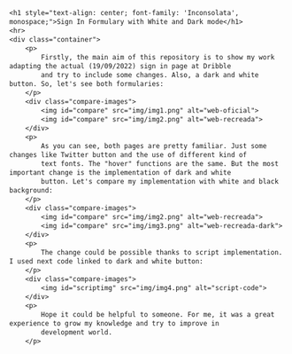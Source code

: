     <h1 style="text-align: center; font-family: 'Inconsolata', monospace;">Sign In Formulary with White and Dark mode</h1>
    <hr>
    <div class="container">
        <p>
            Firstly, the main aim of this repository is to show my work adapting the actual (19/09/2022) sign in page at Dribble
            and try to include some changes. Also, a dark and white button. So, let's see both formularies:
        </p>
        <div class="compare-images">
            <img id="compare" src="img/img1.png" alt="web-oficial">
            <img id="compare" src="img/img2.png" alt="web-recreada">
        </div>
        <p>
            As you can see, both pages are pretty familiar. Just some changes like Twitter button and the use of different kind of
            text fonts. The "hover" functions are the same. But the most important change is the implementation of dark and white
            button. Let's compare my implementation with white and black background:
        </p>
        <div class="compare-images">
            <img id="compare" src="img/img2.png" alt="web-recreada">
            <img id="compare" src="img/img3.png" alt="web-recreada-dark">
        </div>
        <p>
            The change could be possible thanks to script implementation. I used next code linked to dark and white button: 
        </p>
        <div class="compare-images">
            <img id="scriptimg" src="img/img4.png" alt="script-code">
        </div>
        <p>
            Hope it could be helpful to someone. For me, it was a great experience to grow my knowledge and try to improve in
            development world.
        </p>
